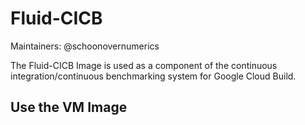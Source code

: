 # Fluid-CICB

Maintainers: @schoonovernumerics

The Fluid-CICB Image is used as a component of the continuous integration/continuous benchmarking system for Google Cloud Build.

## Use the VM Image


